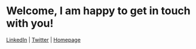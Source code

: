 <h1>Welcome, I am happy to get in touch with you!</h1>

[LinkedIn](https://www.linkedin.com/in/alexanderlammers/) | [Twitter](https://twitter.com/4lexLammers) | [Homepage](https://www.alexanderlammers.net/)
